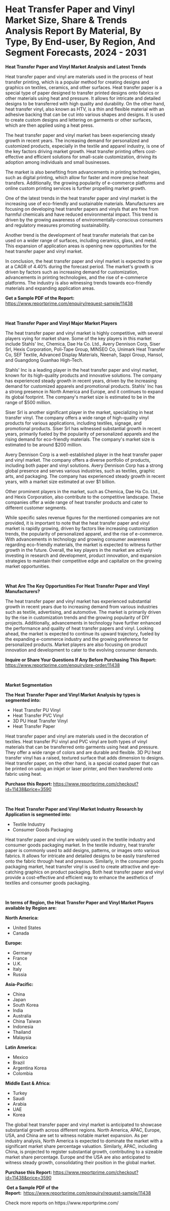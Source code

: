 <p><h1>Heat Transfer Paper and Vinyl Market Size, Share & Trends Analysis Report By Material, By Type, By End-user, By Region, And Segment Forecasts, 2024 - 2031</h1></p><p><strong>Heat Transfer Paper and Vinyl Market Analysis and Latest Trends</strong></p>
<p><p>Heat transfer paper and vinyl are materials used in the process of heat transfer printing, which is a popular method for creating designs and graphics on textiles, ceramics, and other surfaces. Heat transfer paper is a special type of paper designed to transfer printed designs onto fabrics or other materials using heat and pressure. It allows for intricate and detailed designs to be transferred with high quality and durability. On the other hand, heat transfer vinyl, also known as HTV, is a thin and flexible material with an adhesive backing that can be cut into various shapes and designs. It is used to create custom designs and lettering on garments or other surfaces, which are then applied using a heat press.</p><p>The heat transfer paper and vinyl market has been experiencing steady growth in recent years. The increasing demand for personalized and customized products, especially in the textile and apparel industry, is one of the key factors driving market growth. Heat transfer printing offers cost-effective and efficient solutions for small-scale customization, driving its adoption among individuals and small businesses.</p><p>The market is also benefiting from advancements in printing technologies, such as digital printing, which allow for faster and more precise heat transfers. Additionally, the growing popularity of e-commerce platforms and online custom printing services is further propelling market growth.</p><p>One of the latest trends in the heat transfer paper and vinyl market is the increasing use of eco-friendly and sustainable materials. Manufacturers are focusing on developing heat transfer papers and vinyls that are free from harmful chemicals and have reduced environmental impact. This trend is driven by the growing awareness of environmentally-conscious consumers and regulatory measures promoting sustainability.</p><p>Another trend is the development of heat transfer materials that can be used on a wider range of surfaces, including ceramics, glass, and metal. This expansion of application areas is opening new opportunities for the heat transfer paper and vinyl market.</p><p>In conclusion, the heat transfer paper and vinyl market is expected to grow at a CAGR of 4.40% during the forecast period. The market's growth is driven by factors such as increasing demand for customization, advancements in printing technologies, and the rise of e-commerce platforms. The industry is also witnessing trends towards eco-friendly materials and expanding application areas.</p></p>
<p><strong>Get a Sample PDF of the Report:&nbsp;</strong> <a href="https://www.reportprime.com/enquiry/request-sample/11438">https://www.reportprime.com/enquiry/request-sample/11438</a></p>
<p>&nbsp;</p>
<p><strong>Heat Transfer Paper and Vinyl Major Market Players</strong></p>
<p><p>The heat transfer paper and vinyl market is highly competitive, with several players vying for market share. Some of the key players in this market include Stahls' Inc, Chemica, Dae Ha Co. Ltd., Avery Dennison Corp, Siser Srl, Hexis Corporation, Poli-Tape Group, MINSEO Co, Unimark Heat Transfer Co, SEF Textile, Advanced Display Materials, Neenah, Sappi Group, Hansol, and Guangdong Guanhao High-Tech.</p><p>Stahls' Inc is a leading player in the heat transfer paper and vinyl market, known for its high-quality products and innovative solutions. The company has experienced steady growth in recent years, driven by the increasing demand for customized apparels and promotional products. Stahls' Inc has a strong presence in North America and Europe, and it continues to expand its global footprint. The company's market size is estimated to be in the range of $500 million.</p><p>Siser Srl is another significant player in the market, specializing in heat transfer vinyl. The company offers a wide range of high-quality vinyl products for various applications, including textiles, signage, and promotional products. Siser Srl has witnessed substantial growth in recent years, primarily fueled by the popularity of personalized apparels and the rising demand for eco-friendly materials. The company's market size is estimated to be around $200 million.</p><p>Avery Dennison Corp is a well-established player in the heat transfer paper and vinyl market. The company offers a diverse portfolio of products, including both paper and vinyl solutions. Avery Dennison Corp has a strong global presence and serves various industries, such as textiles, graphic arts, and packaging. The company has experienced steady growth in recent years, with a market size estimated at over $1 billion.</p><p>Other prominent players in the market, such as Chemica, Dae Ha Co. Ltd., and Hexis Corporation, also contribute to the competitive landscape. These companies offer a wide range of heat transfer products and cater to different customer segments.</p><p>While specific sales revenue figures for the mentioned companies are not provided, it is important to note that the heat transfer paper and vinyl market is rapidly growing, driven by factors like increasing customization trends, the popularity of personalized apparel, and the rise of e-commerce. With advancements in technology and growing consumer awareness regarding eco-friendly materials, the market is expected to witness further growth in the future. Overall, the key players in the market are actively investing in research and development, product innovation, and expansion strategies to maintain their competitive edge and capitalize on the growing market opportunities.</p></p>
<p>&nbsp;</p>
<p><strong>What Are The Key Opportunities For Heat Transfer Paper and Vinyl Manufacturers?</strong></p>
<p><p>The heat transfer paper and vinyl market has experienced substantial growth in recent years due to increasing demand from various industries such as textile, advertising, and automotive. The market is primarily driven by the rise in customization trends and the growing popularity of DIY projects. Additionally, advancements in technology have further enhanced the performance and quality of heat transfer papers and vinyl. Looking ahead, the market is expected to continue its upward trajectory, fueled by the expanding e-commerce industry and the growing preference for personalized products. Market players are also focusing on product innovation and development to cater to the evolving consumer demands.</p></p>
<p><strong>Inquire or Share Your Questions If Any Before Purchasing This Report:</strong> <a href="https://www.reportprime.com/enquiry/pre-order/11438">https://www.reportprime.com/enquiry/pre-order/11438</a></p>
<p>&nbsp;</p>
<p><strong>Market Segmentation</strong></p>
<p><strong>The Heat Transfer Paper and Vinyl Market Analysis by types is segmented into:</strong></p>
<p><ul><li>Heat Transfer PU Vinyl</li><li>Heat Transfer PVC Vinyl</li><li>3D PU Heat Transfer Vinyl</li><li>Heat Transfer Paper</li></ul></p>
<p><p>Heat transfer paper and vinyl are materials used in the decoration of textiles. Heat transfer PU vinyl and PVC vinyl are both types of vinyl materials that can be transferred onto garments using heat and pressure. They offer a wide range of colors and are durable and flexible. 3D PU heat transfer vinyl has a raised, textured surface that adds dimension to designs. Heat transfer paper, on the other hand, is a special coated paper that can be printed on using an inkjet or laser printer, and then transferred onto fabric using heat.</p></p>
<p><strong>Purchase this Report:&nbsp;</strong><a href="https://www.reportprime.com/checkout?id=11438&price=3590">https://www.reportprime.com/checkout?id=11438&price=3590</a></p>
<p>&nbsp;</p>
<p><strong>The Heat Transfer Paper and Vinyl Market Industry Research by Application is segmented into:</strong></p>
<p><ul><li>Textile Industry</li><li>Consumer Goods Packaging</li></ul></p>
<p><p>Heat transfer paper and vinyl are widely used in the textile industry and consumer goods packaging market. In the textile industry, heat transfer paper is commonly used to add designs, patterns, or images onto various fabrics. It allows for intricate and detailed designs to be easily transferred onto the fabric through heat and pressure. Similarly, in the consumer goods packaging market, heat transfer vinyl is used to create attractive and eye-catching graphics on product packaging. Both heat transfer paper and vinyl provide a cost-effective and efficient way to enhance the aesthetics of textiles and consumer goods packaging.</p></p>
<p>&nbsp;</p>
<p><strong>In terms of Region, the Heat Transfer Paper and Vinyl Market Players available by Region are:</strong></p>
<p>
    <p> <strong> North America: </strong>
        <ul>
            <li>United States</li>
            <li>Canada</li>
        </ul>
        </p> 
    <p> <strong> Europe: </strong>
        <ul>
            <li>Germany</li>
            <li>France</li>
            <li>U.K.</li>
            <li>Italy</li>
            <li>Russia</li>
        </ul>
        </p> 
    <p> <strong> Asia-Pacific: </strong>
        <ul>
            <li>China</li>
            <li>Japan</li>
            <li>South Korea</li>
            <li>India</li>
            <li>Australia</li>
            <li>China Taiwan</li>
            <li>Indonesia</li>
            <li>Thailand</li>
            <li>Malaysia</li>
        </ul>
        </p> 
    <p> <strong> Latin America: </strong>
        <ul>
            <li>Mexico</li>
            <li>Brazil</li>
            <li>Argentina Korea</li>
            <li>Colombia</li>
        </ul>
        </p> 
    <p> <strong> Middle East & Africa: </strong>
        <ul>
            <li>Turkey</li>
            <li>Saudi</li>
            <li>Arabia</li>
            <li>UAE</li>
            <li>Korea</li>
        </ul>
    </p>
    </p>
<p><p>The global heat transfer paper and vinyl market is anticipated to showcase substantial growth across different regions. North America, APAC, Europe, USA, and China are set to witness notable market expansion. As per industry analysis, North America is expected to dominate the market with a significant market share percentage valuation. Similarly, APAC, including China, is projected to register substantial growth, contributing to a sizeable market share percentage. Europe and the USA are also anticipated to witness steady growth, consolidating their position in the global market.</p></p>
<p><strong>Purchase this Report: </strong><a href="https://www.reportprime.com/checkout?id=11438&price=3590">https://www.reportprime.com/checkout?id=11438&price=3590</a></p>
<p>&nbsp;<strong>Get a Sample PDF of the Report:&nbsp;&nbsp;</strong><a href="https://www.reportprime.com/enquiry/request-sample/11438">https://www.reportprime.com/enquiry/request-sample/11438</a></p>
<p><strong></strong></p>
<p>Check more reports on https://www.reportprime.com/</p>